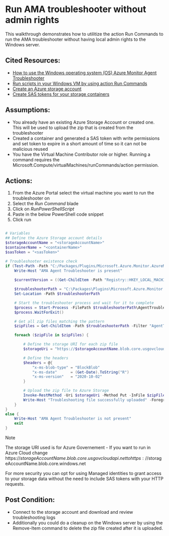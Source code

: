 # Run AMA troubleshooter without admin rights

This walkthrough demonstrates how to utilitize the action Run Commands to run the AMA troubleshooter without having local admin rights to the Windows server.

## Cited Resources:
- [How to use the Windows operating system (OS) Azure Monitor Agent Troubleshooter](https://learn.microsoft.com/en-us/azure/virtual-machines/windows/run-command)
- [Run scripts in your Windows VM by using action Run Commands](https://learn.microsoft.com/en-us/azure/virtual-machines/windows/run-command)
- [Create an Azure storage account](https://learn.microsoft.com/en-us/azure/storage/common/storage-account-create?tabs=azure-portal)
- [Create SAS tokens for your storage containers](https://learn.microsoft.com/en-us/azure/ai-services/translator/document-translation/how-to-guides/create-sas-tokens?tabs=Containers)

## Assumptions:
- You already have an existing Azure Storage Account or created one.  This will be used to upload the zip that is created from the troubleshooter
- Created a container and generated a SAS token with write permissions and set token to expire in a short amount of time so it can not be malicious reused
- You have the Virtual Machine Contributor role or higher.  Running a command requires the Microsoft.Compute/virtualMachines/runCommands/action permission. 

## Actions:

1. From the Azure Portal select the virtual machine you want to run the troubleshooter on
2. Select the _Run Command_ blade
3. Click on _RunPowerShellScript_
4. Paste in the below PowerShell code snippet
5. Click run

```powershell

# Variables
## Define the Azure Storage account details
$storageAccountName = "<storageAccountName>"
$containerName = "<containerName>"
$sasToken = "<sasToken>"

# Troubleshooter existence check
if (Test-Path -Path "C:/Packages/Plugins/Microsoft.Azure.Monitor.AzureMonitorWindowsAgent") {
    Write-Host "AMA Agent Troubleshooter is present"
    
    $currentVersion = ((Get-ChildItem -Path "Registry::HKEY_LOCAL_MACHINE\SOFTWARE\Microsoft\Windows Azure\HandlerState\" | Where-Object Name -like "*AzureMonitorWindowsAgent*" | ForEach-Object { $_ | Get-ItemProperty } | where InstallState -eq "Enabled").PSChildName -split ('_'))[1]

    $troubleshooterPath = "C:\Packages\Plugins\Microsoft.Azure.Monitor.AzureMonitorWindowsAgent\$currentVersion\Troubleshooter"
    Set-Location -Path $troubleshooterPath

    # Start the troubleshooter process and wait for it to complete
    $process = Start-Process -FilePath $troubleshooterPath\AgentTroubleshooter.exe -ArgumentList "--ama" -PassThru
    $process.WaitForExit()

    # Get all zip files matching the pattern
    $zipFiles = Get-ChildItem -Path $troubleshooterPath -Filter "AgentTroubleshooterOutput-*.zip"

    foreach ($zipFile in $zipFiles) {

        # Define the storage URI for each zip file
        $storageUri = "https://$storageAccountName.blob.core.usgovcloudapi.net/$containerName/$($zipFile.Name)?$sasToken"

        # Define the headers
        $headers = @{
            "x-ms-blob-type" = "BlockBlob"
            "x-ms-date"      = (Get-Date).ToString("R")
            "x-ms-version"   = "2020-10-02"
        }

        # Upload the zip file to Azure Storage
        Invoke-RestMethod -Uri $storageUri -Method Put -InFile $zipFile.FullName -ContentType "application/zip" -Headers $headers
        Write-Host "Troubleshooting file successfully uploaded" -ForegroundColor Green
    }
}
else {
    Write-Host "AMA Agent Troubleshooter is not present"
    exit
}
```

> [!NOTE]
> The storage URI used is for Azure Governement - If you want to run in Azure Cloud change https://$storageAccountName.blob.core.usgovcloudapi.net to https://$storageAccountName.blob.core.windows.net </br>
>
> For more security you can opt for using Managed identities to grant access to your storage data without the need to include SAS tokens with your HTTP requests.

## Post Condition:
- Connect to the storage account and download and review troubleshooting logs
- Additionally you could do a cleanup on the Windows server by using the Remove-Item command to delete the zip file created after it is uploaded.
